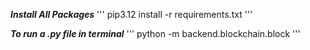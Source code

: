 ***Install All Packages***
'''
pip3.12 install -r requirements.txt
'''

***To run a .py file in terminal***
'''
python -m backend.blockchain.block
'''
